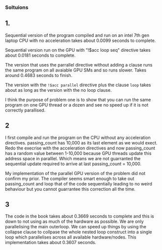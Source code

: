 ### Soltuions

## 1. 
Sequential version of the program compiled and run on an intel 7th gen laptop CPU with no acceleration takes about 0.0099 seconds to complete.

Sequential version run on the GPU with "!$acc loop seq" directive takes about 0.0181 seconds to complete.
 
The version that uses the parrallel directive without adding a clause runs the same program on all avaiable GPU SMs and so runs slower. Takes around 0.4683 seconds to finish.

The version with the ```!$acc parallel``` directive plus the clause ```loop``` takes about as long as the version with the no loop clause. 

I think the purpose of problem one is to show that you can run the same program on one GPU thread or a dozen and see no speed up if it is not correctly parallised. 

## 2

I first compile and run the program on the CPU without any acceleration directives. passing_count has 10,000 as its last element as we would exect. Redo the execrise with the acceleration directives and now passing_count has a random value between 1-10,000 because GPU threads update this address space in paralllel. Which means we are not guarranted the sequential update required to arrive at last passing_count = 10,000. 

My implementation of the parallel GPU version of the problem did not confirm my prior. The compiler seems smart enough to take out passing_count and loop that of the code sequentially leading to no weird behaviour but you cannot guarrantee this correction all the time.

## 3
The code in the book takes about 0.3669 seconds to complete and this is down to not using as much of the hardware as possible. We are only parallelising the main outerloop. We can speed up things by using the collapse clause to collpase the whole nested loop construct into a single loop which parallelises across all available hardware/nodes. This implementation takes about 0.3607 seconds. 
